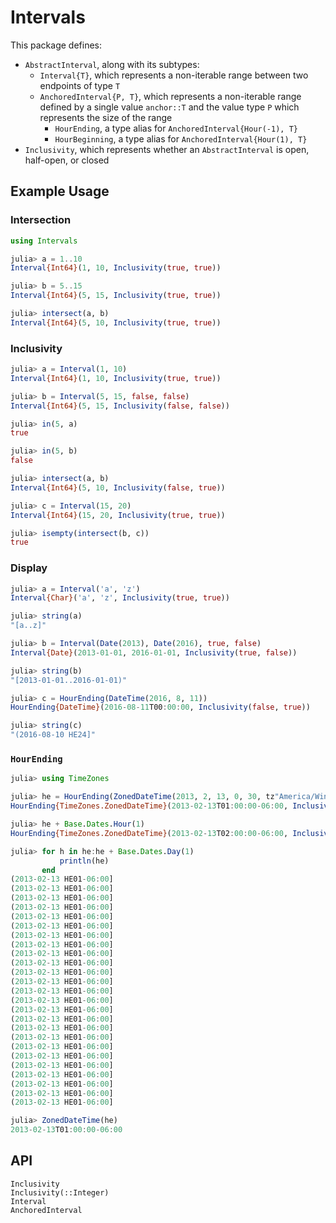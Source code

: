 # Intervals

This package defines:
* `AbstractInterval`, along with its subtypes:
  * `Interval{T}`, which represents a non-iterable range between two endpoints of type `T`
  * `AnchoredInterval{P, T}`, which represents a non-iterable range defined by a single
    value `anchor::T` and the value type `P` which represents the size of the range
    * `HourEnding`, a type alias for `AnchoredInterval{Hour(-1), T}`
    * `HourBeginning`, a type alias for `AnchoredInterval{Hour(1), T}`
* `Inclusivity`, which represents whether an `AbstractInterval` is open, half-open, or
  closed

## Example Usage

### Intersection

```julia
using Intervals

julia> a = 1..10
Interval{Int64}(1, 10, Inclusivity(true, true))

julia> b = 5..15
Interval{Int64}(5, 15, Inclusivity(true, true))

julia> intersect(a, b)
Interval{Int64}(5, 10, Inclusivity(true, true))
```

### Inclusivity

```julia
julia> a = Interval(1, 10)
Interval{Int64}(1, 10, Inclusivity(true, true))

julia> b = Interval(5, 15, false, false)
Interval{Int64}(5, 15, Inclusivity(false, false))

julia> in(5, a)
true

julia> in(5, b)
false

julia> intersect(a, b)
Interval{Int64}(5, 10, Inclusivity(false, true))

julia> c = Interval(15, 20)
Interval{Int64}(15, 20, Inclusivity(true, true))

julia> isempty(intersect(b, c))
true
```

### Display

```julia
julia> a = Interval('a', 'z')
Interval{Char}('a', 'z', Inclusivity(true, true))

julia> string(a)
"[a..z]"

julia> b = Interval(Date(2013), Date(2016), true, false)
Interval{Date}(2013-01-01, 2016-01-01, Inclusivity(true, false))

julia> string(b)
"[2013-01-01..2016-01-01)"

julia> c = HourEnding(DateTime(2016, 8, 11))
HourEnding{DateTime}(2016-08-11T00:00:00, Inclusivity(false, true))

julia> string(c)
"(2016-08-10 HE24]"
```

### `HourEnding`

```julia
julia> using TimeZones

julia> he = HourEnding(ZonedDateTime(2013, 2, 13, 0, 30, tz"America/Winnipeg"))
HourEnding{TimeZones.ZonedDateTime}(2013-02-13T01:00:00-06:00, Inclusivity(false, true))

julia> he + Base.Dates.Hour(1)
HourEnding{TimeZones.ZonedDateTime}(2013-02-13T02:00:00-06:00, Inclusivity(false, true))

julia> for h in he:he + Base.Dates.Day(1)
           println(he)
       end
(2013-02-13 HE01-06:00]
(2013-02-13 HE01-06:00]
(2013-02-13 HE01-06:00]
(2013-02-13 HE01-06:00]
(2013-02-13 HE01-06:00]
(2013-02-13 HE01-06:00]
(2013-02-13 HE01-06:00]
(2013-02-13 HE01-06:00]
(2013-02-13 HE01-06:00]
(2013-02-13 HE01-06:00]
(2013-02-13 HE01-06:00]
(2013-02-13 HE01-06:00]
(2013-02-13 HE01-06:00]
(2013-02-13 HE01-06:00]
(2013-02-13 HE01-06:00]
(2013-02-13 HE01-06:00]
(2013-02-13 HE01-06:00]
(2013-02-13 HE01-06:00]
(2013-02-13 HE01-06:00]
(2013-02-13 HE01-06:00]
(2013-02-13 HE01-06:00]
(2013-02-13 HE01-06:00]
(2013-02-13 HE01-06:00]
(2013-02-13 HE01-06:00]
(2013-02-13 HE01-06:00]

julia> ZonedDateTime(he)
2013-02-13T01:00:00-06:00
```

## API

```@docs
Inclusivity
Inclusivity(::Integer)
Interval
AnchoredInterval
```
